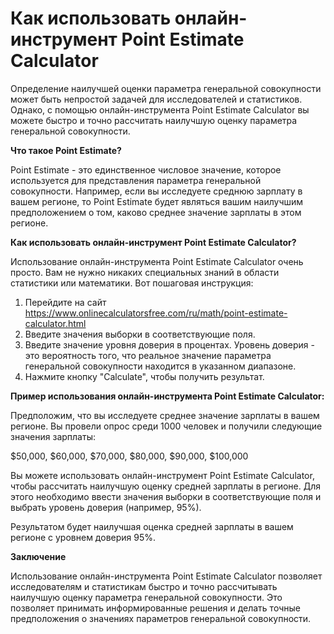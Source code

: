 Как использовать онлайн-инструмент Point Estimate Calculator
============================================================

Определение наилучшей оценки параметра генеральной совокупности может быть непростой задачей для исследователей и статистиков. Однако, с помощью онлайн-инструмента Point Estimate Calculator вы можете быстро и точно рассчитать наилучшую оценку параметра генеральной совокупности.

**Что такое Point Estimate?**

Point Estimate - это единственное числовое значение, которое используется для представления параметра генеральной совокупности. Например, если вы исследуете среднюю зарплату в вашем регионе, то Point Estimate будет являться вашим наилучшим предположением о том, каково среднее значение зарплаты в этом регионе.

**Как использовать онлайн-инструмент Point Estimate Calculator?**

Использование онлайн-инструмента Point Estimate Calculator очень просто. Вам не нужно никаких специальных знаний в области статистики или математики. Вот пошаговая инструкция:

1. Перейдите на сайт <https://www.onlinecalculatorsfree.com/ru/math/point-estimate-calculator.html>
2. Введите значения выборки в соответствующие поля.
3. Введите значение уровня доверия в процентах. Уровень доверия - это вероятность того, что реальное значение параметра генеральной совокупности находится в указанном диапазоне.
4. Нажмите кнопку "Calculate", чтобы получить результат.

**Пример использования онлайн-инструмента Point Estimate Calculator:**

Предположим, что вы исследуете среднее значение зарплаты в вашем регионе. Вы провели опрос среди 1000 человек и получили следующие значения зарплаты:

$50,000, $60,000, $70,000, $80,000, $90,000, $100,000

Вы можете использовать онлайн-инструмент Point Estimate Calculator, чтобы рассчитать наилучшую оценку средней зарплаты в регионе. Для этого необходимо ввести значения выборки в соответствующие поля и выбрать уровень доверия (например, 95%).

Результатом будет наилучшая оценка средней зарплаты в вашем регионе с уровнем доверия 95%.

**Заключение**

Использование онлайн-инструмента Point Estimate Calculator позволяет исследователям и статистикам быстро и точно рассчитывать наилучшую оценку параметра генеральной совокупности. Это позволяет принимать информированные решения и делать точные предположения о значениях параметров генеральной совокупности.